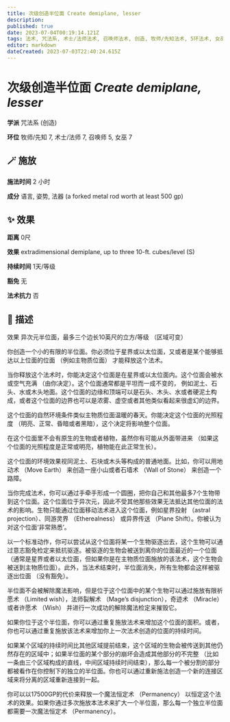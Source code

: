 ```yaml
---
title: 次级创造半位面 Create demiplane, lesser
description: 
published: true
date: 2023-07-04T00:19:14.121Z
tags: 法术, 咒法系, 术士/法师法术, 召唤师法术, 创造, 牧师/先知法术, 5环法术, 女巫法术, 7环法术
editor: markdown
dateCreated: 2023-07-03T22:40:24.615Z
---
```


# **次级创造半位面** *Create demiplane, lesser*

**学派** 咒法系 (创造) 

**环位** 牧师/先知 7, 术士/法师 7, 召唤师 5, 女巫 7

## 🪄 施放

**施法时间** 2 小时

**成分** 语言, 姿势, 法器 (a forked metal rod worth at least 500 gp)

## ✨ 效果  

**距离** 0尺 

**效果** extradimensional demiplane, up to three 10-ft. cubes/level (S) 

**持续时间** 1天/等级 

**豁免** 无

**法术抗力** 否

## 📖 描述

效果          异次元半位面，最多三个边长10英尺的立方/等级 （区域可变）

你创造一个小的有限的半位面。你必须位于星界或以太位面，又或者是某个能够抵达以上位面的位面 （例如主物质位面） 才能释放这个法术。

当你释放这个法术时，你能决定这个位面是在星界或以太位面内。这个位面会被水或空气充满 （由你决定）。这个位面通常都是平坦而一成不变的， 例如泥土、石头、水或木头地面。这个位面的边缘和顶端可以是石头、木头、水或者硬泥土构成，或者这个位面的边界也可以是浓雾、虚空或者其他类似看起来很虚幻的边界。

这个位面的自然环境条件类似主物质位面温暖的春天。你能决定这个位面的光照程度 （明亮、正常、昏暗或者黑暗），这个决定将影响整个位面。

在这个位面里不会有原生的生物或者植物，虽然你有可能从外面带进来 （如果这个位面的光照程度是正常或明亮，植物能在此正常生长）。

这个位面的环境效果视同泥土、石块或木头等构成的普通地面。比如，你可以用地动术 （Move Earth） 来创造一座小山或者石墙术 （Wall of Stone） 来创造一个路障。

当你完成法术，你可以通过手牵手形成一个圆圈，把你自己和其他最多7个生物带到这个位面。这个位面位于异次元，因此不受其他那些效果无法抵达其他位面的法术的影响。生物只能通过位面移动法术进入这个位面，例如星界投射 （astral projection）、同游灵界 （Etherealness） 或异界传送 （Plane Shift）。你被认为对这个位面‘非常熟悉’。

以一个标准动作，你可以尝试从这个位面将某一个生物驱逐出去，这个生物可以通过意志豁免检定来抵抗驱逐。被驱逐的生物会被送到离你的位面最近的一个位面 （通常是星界或者以太位面，但如果你是在主物质位面施放的该法术，这个生物会被送到主物质位面）。此外，当法术结束时，半位面消失，所有生物都会这样被驱逐出位面 （没有豁免）。

半位面不会被解除魔法影响，但是位于这个位面中的某个生物可以通过施放有限祈愿术 （Limited wish），法师裂解术 （Mage’s disjunction），奇迹术 （Miracle） 或者许愿术 （Wish） 并进行一次成功的解除魔法检定来摧毁它。

如果你位于这个半位面，你可以通过重复施放法术来增加这个位面的面积。或者，你也可以通过重复施放该法术来增加你上一次法术创造的位面的持续时间。

如果某个区域的持续时间比其他区域提前结束，这个区域的生物会被传送到其他仍然存在的区域中；如果半位面的某个部分的崩坏会造成其他部分的不完整 （比如一条由三个区域构成的直线，中间区域持续时间结束），那么每一个被分割的部分都被看作在你控制下的独立的半位面。你也可以通过重新施法创造一个新的连接区域来将分离的区域重新连接到一起。

你可以以17500GP的代价来释放一个魔法恒定术 （Permanency） 以恒定这个法术的效果。如果你通过多次施放本法术来扩大一个半位面，那么每一个独立半位面都需要一次魔法恒定术 （Permanency）。
    